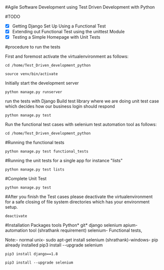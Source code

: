 #Agile Software Development using Test Driven Development with Python

#TODO
-[x] Getting Django Set Up Using a Functional Test
-[x] Extending out Functional Test using the unittest Module
-[x] Testing a Simple Homepage with Unit Tests

#procedure to run the tests

First and foremost activate the virtualenvironment as follows:
```shell
cd /home/Test_Driven_development_python
```
```shell
source venv/bin/activate
```

Initially start the development server
```shell
python manage.py runserver
```
run the tests with Django Build test library where we are doing unit test case which decides how our business login should respond
```shell
python manage.py test
```

Run the functional test cases with selenium test automation tool as follows:

```shell
cd /home/Test_Driven_development_python
```
#Running the functional tests
```shell
python manage.py test functional_tests
```
#Running the unit tests for a single app for instance "lists"
```shell
python manage.py test lists
```
#Complete Unit Test
```shell
python manage.py test
```

#After you finish the Test cases please deactivate the virtualenvironment for a safe closing of file system directories which has your environment setup.

```shell
deactivate
```
#Installation Packages tools
Python*
git*
django
selenium
apium- automation tool (shrathank requirement)
selenium- Functional tests, 

Note:- normal unix- sudo apt-get install selenium
          (shrathank)-windows- pip already installed
                   pip3 install --upgrade selenium

```shell
pip3 install django==1.8
```

```shell
pip3 install --upgrade selenium
```
